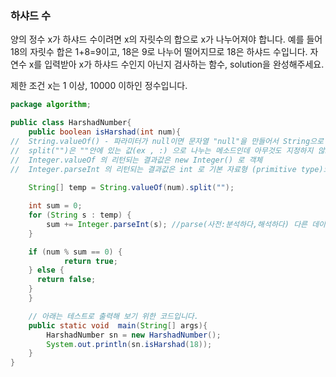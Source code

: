 ### 하샤드 수

양의 정수 x가 하샤드 수이려면 x의 자릿수의 합으로 x가 나누어져야 합니다. 예를 들어 18의 자릿수 합은 1+8=9이고, 18은 9로 나누어 떨어지므로 18은 하샤드 수입니다. 
자연수 x를 입력받아 x가 하샤드 수인지 아닌지 검사하는 함수, solution을 완성해주세요.

제한 조건
x는 1 이상, 10000 이하인 정수입니다.

```java
package algorithm;

public class HarshadNumber{
    public boolean isHarshad(int num){
//  String.valueOf() - 파라미터가 null이면 문자열 "null"을 만들어서 String으로 반환한다.
//  split("")은 ""안에 있는 값(ex , :) 으로 나누는 메소드인데 아무것도 지정하지 않으면 한글자씩 짜르게된다 
//	Integer.valueOf 의 리턴되는 결과값은 new Integer() 로 객체
//	Integer.parseInt 의 리턴되는 결과값은 int 로 기본 자료형 (primitive type)으로 반환한다.
	
	String[] temp = String.valueOf(num).split("");

    int sum = 0;
    for (String s : temp) {
        sum += Integer.parseInt(s); //parse(사전:분석하다,해석하다) 다른 데이터 형식으로 바꾼다는 의미
    }

    if (num % sum == 0) {
            return true;
    } else {
      return false;
    }
    }

    // 아래는 테스트로 출력해 보기 위한 코드입니다.
    public static void  main(String[] args){
        HarshadNumber sn = new HarshadNumber();
        System.out.println(sn.isHarshad(18));
    }
}
```

